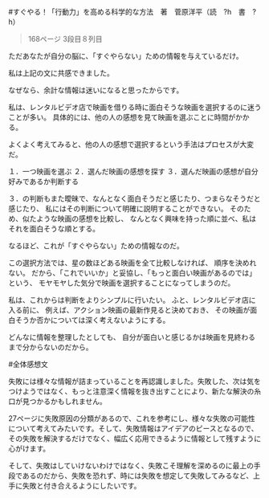 #すぐやる！「行動力」を高める科学的な方法　著　菅原洋平（読　?h　書　?h）

>168ページ 3段目８列目

ただあなたが自分の脳に、「すぐやらない」ための情報を与えているだけ。

私は上記の文に共感できました。

なぜなら、余計な情報は迷いになると思ったからです。

私は、レンタルビデオ店で映画を借りる時に面白そうな映画を選択するのに迷うことが多い。
具体的には、他の人の感想を見て映画を選ぶことに時間がかかる。

よくよく考えてみると、他の人の感想で選択するという手法はプロセスが大変だ。

１．一つ映画を選ぶ
２．選んだ映画の感想を探す
３．選んだ映画の感想が自分好みであるか判断する

３．の判断もまた曖昧で、なんとなく面白そうだと感じたり、つまらなそうだと感じたり、
私にはその判断について明確に説明することができない。
そのため、似たような映画の感想を比較し、
なんとなく興味を持った順に並べ、私はそれを面白そうな順とする。

なるほど、これが「すぐやらない」ための情報なのだ。

この選択方法では、星の数ほどある映画を全て比較しなければ、
順序を決めれない。
だから、「これでいいか」と妥協し、「もっと面白い映画があるのでは」という、
モヤモヤした気分で映画を選択することになってしまうのだ。

私は、これからは判断をよりシンプルに行いたい。
ふと、レンタルビデオ店に入る前に、
例えば、アクション映画の最新作見ると決めておき、
その映画が面白そうか否かについては深く考えないようにする。

どんなに情報を整理したとしても、
自分が面白いと感じるかは映画を見終わるまで分からないのだから。

#全体感想文



失敗には様々な情報が詰まっていることを再認識しました。失敗した、次は気をつけようではなく、もっと注意深く情報を抜き出すことにより、新たな解決の糸口が見つかるかもしれません。



27ページに失敗原因の分類があるので、これを参考にし、様々な失敗の可能性について考えてみたいです。そして、失敗情報はアイデアのピースとなるので、その失敗を解決するだけでなく、幅広く応用できるように情報として残すように心がけます。



そして、失敗はしていけないわけではなく、失敗こそ理解を深めるのに最上の手段であるのだから、失敗を恐れず、時には失敗を想定して失敗してみるなど、上手に失敗と付き合えるようにしたいです。
